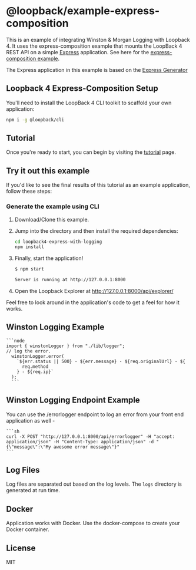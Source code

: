 # @loopback/example-express-composition

This is an example of integrating Winston & Morgan Logging with Loopback 4.
It uses the express-composition example that mounts the LoopBack 4 REST API on a simple
[Express](https://expressjs.com) application. See here for the [express-composition example](https://github.com/strongloop/loopback-next/tree/master/examples/express-composition).

The Express application in this example is based on the [Express Generator](https://expressjs.com/en/starter/generator.html)

## Loopback 4 Express-Composition Setup

You'll need to install the LoopBack 4 CLI toolkit to scaffold your own application:

```sh
npm i -g @loopback/cli
```

## Tutorial

Once you're ready to start, you can begin by visiting the
[tutorial](http://loopback.io/doc/en/lb4/express-with-lb4-rest-tutorial.html)
page.

## Try it out this example

If you'd like to see the final results of this tutorial as an example
application, follow these steps:

### Generate the example using CLI

1. Download/Clone this example.
2. Jump into the directory and then install the required dependencies:

   ```sh
   cd loopback4-express-with-logging
   npm install
   ```

3. Finally, start the application!

   ```sh
   $ npm start

   Server is running at http://127.0.0.1:8000
   ```

4. Open the Loopback Explorer at http://127.0.0.1:8000/api/explorer/

Feel free to look around in the application's code to get a feel for how it
works.

## Winston Logging Example

    ```node
    import { winstonLogger } from "./lib/logger";
    // log the error.
      winstonLogger.error(
        `${err.status || 500} - ${err.message} - ${req.originalUrl} - ${
          req.method
        } - ${req.ip}`
      );
      ```

## Winston Logging Endpoint Example

You can use the /errorlogger endpoint to log an error from your front end application as well -

    ```sh
    curl -X POST "http://127.0.0.1:8000/api/errorlogger" -H "accept: application/json" -H "Content-Type: application/json" -d "{\"message\":\"My awesome error message\"}"
    ```

## Log Files

Log files are separated out based on the log levels. The `logs` directory is generated at run time.

## Docker

Application works with Docker. Use the docker-compose to create your Docker container.

## License

MIT
